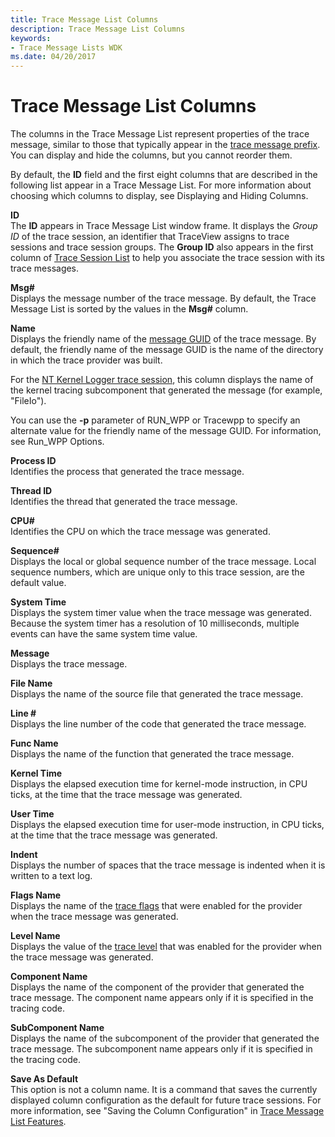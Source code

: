 ```yaml
---
title: Trace Message List Columns
description: Trace Message List Columns
keywords:
- Trace Message Lists WDK
ms.date: 04/20/2017
---
```


# Trace Message List Columns


The columns in the Trace Message List represent properties of the trace message, similar to those that typically appear in the [trace message prefix](trace-message-prefix.md). You can display and hide the columns, but you cannot reorder them.

By default, the **ID** field and the first eight columns that are described in the following list appear in a Trace Message List. For more information about choosing which columns to display, see Displaying and Hiding Columns.

<span id="ID"></span><span id="id"></span>**ID**  
The **ID** appears in Trace Message List window frame. It displays the *Group ID* of the trace session, an identifier that TraceView assigns to trace sessions and trace session groups. The **Group ID** also appears in the first column of [Trace Session List](trace-session-list.md) to help you associate the trace session with its trace messages.

<span id="Msg_"></span><span id="msg_"></span><span id="MSG_"></span>**Msg\#**  
Displays the message number of the trace message. By default, the Trace Message List is sorted by the values in the **Msg\#** column.

<span id="Name"></span><span id="name"></span><span id="NAME"></span>**Name**  
Displays the friendly name of the [message GUID](message-guid.md) of the trace message. By default, the friendly name of the message GUID is the name of the directory in which the trace provider was built.

For the [NT Kernel Logger trace session](nt-kernel-logger-trace-session.md), this column displays the name of the kernel tracing subcomponent that generated the message (for example, "FileIo").

You can use the **-p** parameter of RUN\_WPP or Tracewpp to specify an alternate value for the friendly name of the message GUID. For information, see Run\_WPP Options.

<span id="Process_ID"></span><span id="process_id"></span><span id="PROCESS_ID"></span>**Process ID**  
Identifies the process that generated the trace message.

<span id="Thread_ID"></span><span id="thread_id"></span><span id="THREAD_ID"></span>**Thread ID**  
Identifies the thread that generated the trace message.

<span id="CPU_"></span><span id="cpu_"></span>**CPU\#**  
Identifies the CPU on which the trace message was generated.

<span id="Sequence_"></span><span id="sequence_"></span><span id="SEQUENCE_"></span>**Sequence\#**  
Displays the local or global sequence number of the trace message. Local sequence numbers, which are unique only to this trace session, are the default value.

<span id="System_Time"></span><span id="system_time"></span><span id="SYSTEM_TIME"></span>**System Time**  
Displays the system timer value when the trace message was generated. Because the system timer has a resolution of 10 milliseconds, multiple events can have the same system time value.

<span id="Message"></span><span id="message"></span><span id="MESSAGE"></span>**Message**  
Displays the trace message.

<span id="File_Name"></span><span id="file_name"></span><span id="FILE_NAME"></span>**File Name**  
Displays the name of the source file that generated the trace message.

<span id="Line__"></span><span id="line__"></span><span id="LINE__"></span>**Line \#**  
Displays the line number of the code that generated the trace message.

<span id="Func_Name"></span><span id="func_name"></span><span id="FUNC_NAME"></span>**Func Name**  
Displays the name of the function that generated the trace message.

<span id="Kernel_Time"></span><span id="kernel_time"></span><span id="KERNEL_TIME"></span>**Kernel Time**  
Displays the elapsed execution time for kernel-mode instruction, in CPU ticks, at the time that the trace message was generated.

<span id="User_Time"></span><span id="user_time"></span><span id="USER_TIME"></span>**User Time**  
Displays the elapsed execution time for user-mode instruction, in CPU ticks, at the time that the trace message was generated.

<span id="Indent"></span><span id="indent"></span><span id="INDENT"></span>**Indent**  
Displays the number of spaces that the trace message is indented when it is written to a text log.

<span id="Flags_Name"></span><span id="flags_name"></span><span id="FLAGS_NAME"></span>**Flags Name**  
Displays the name of the [trace flags](trace-flags.md) that were enabled for the provider when the trace message was generated.

<span id="Level_Name"></span><span id="level_name"></span><span id="LEVEL_NAME"></span>**Level Name**  
Displays the value of the [trace level](trace-level.md) that was enabled for the provider when the trace message was generated.

<span id="Component_Name"></span><span id="component_name"></span><span id="COMPONENT_NAME"></span>**Component Name**  
Displays the name of the component of the provider that generated the trace message. The component name appears only if it is specified in the tracing code.

<span id="SubComponent_Name"></span><span id="subcomponent_name"></span><span id="SUBCOMPONENT_NAME"></span>**SubComponent Name**  
Displays the name of the subcomponent of the provider that generated the trace message. The subcomponent name appears only if it is specified in the tracing code.

<span id="Save_As_Default"></span><span id="save_as_default"></span><span id="SAVE_AS_DEFAULT"></span>**Save As Default**  
This option is not a column name. It is a command that saves the currently displayed column configuration as the default for future trace sessions. For more information, see "Saving the Column Configuration" in [Trace Message List Features](trace-message-list-features.md).

 

 





